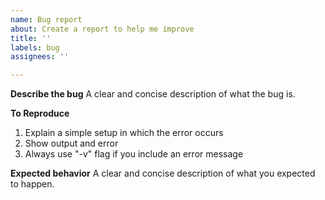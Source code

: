 ```yaml
---
name: Bug report
about: Create a report to help me improve
title: ''
labels: bug
assignees: ''

---
```


**Describe the bug**
A clear and concise description of what the bug is.

**To Reproduce**
1. Explain a simple setup in which the error occurs
2. Show output and error
3. Always use "-v" flag if you include an error message

**Expected behavior**
A clear and concise description of what you expected to happen.
